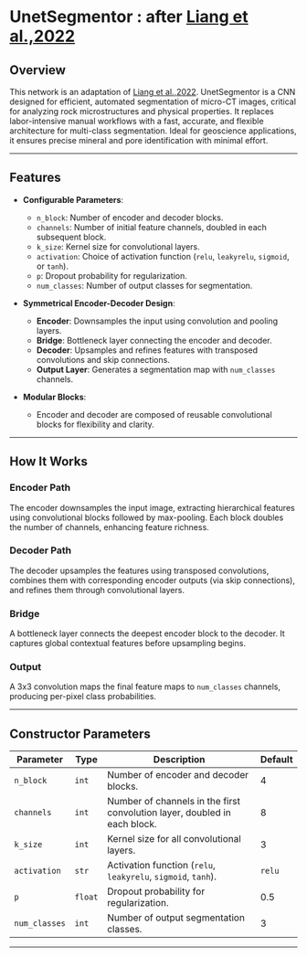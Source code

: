 # UnetSegmentor : after [Liang et al.,2022](https://www.sciencedirect.com/science/article/abs/pii/S0098300422001662)

## Overview

This network is an adaptation of [Liang et al.,2022](https://www.sciencedirect.com/science/article/abs/pii/S0098300422001662). UnetSegmentor is a CNN designed for efficient, automated segmentation of micro-CT images, critical for analyzing rock microstructures and physical properties. It replaces labor-intensive manual workflows with a fast, accurate, and flexible architecture for multi-class segmentation. Ideal for geoscience applications, it ensures precise mineral and pore identification with minimal effort.

---

## Features

- **Configurable Parameters**:
  - `n_block`: Number of encoder and decoder blocks.
  - `channels`: Number of initial feature channels, doubled in each subsequent block.
  - `k_size`: Kernel size for convolutional layers.
  - `activation`: Choice of activation function (`relu`, `leakyrelu`, `sigmoid`, or `tanh`).
  - `p`: Dropout probability for regularization.
  - `num_classes`: Number of output classes for segmentation.

- **Symmetrical Encoder-Decoder Design**:
  - **Encoder**: Downsamples the input using convolution and pooling layers.
  - **Bridge**: Bottleneck layer connecting the encoder and decoder.
  - **Decoder**: Upsamples and refines features with transposed convolutions and skip connections.
  - **Output Layer**: Generates a segmentation map with `num_classes` channels.

- **Modular Blocks**:
  - Encoder and decoder are composed of reusable convolutional blocks for flexibility and clarity.

---

## How It Works

### Encoder Path
The encoder downsamples the input image, extracting hierarchical features using convolutional blocks followed by max-pooling. Each block doubles the number of channels, enhancing feature richness.

### Decoder Path
The decoder upsamples the features using transposed convolutions, combines them with corresponding encoder outputs (via skip connections), and refines them through convolutional layers.

### Bridge
A bottleneck layer connects the deepest encoder block to the decoder. It captures global contextual features before upsampling begins.

### Output
A 3x3 convolution maps the final feature maps to `num_classes` channels, producing per-pixel class probabilities.

---

## Constructor Parameters

| Parameter      | Type    | Description                                                                 | Default |
|----------------|---------|-----------------------------------------------------------------------------|---------|
| `n_block`      | `int`   | Number of encoder and decoder blocks.                                       | 4       |
| `channels`     | `int`   | Number of channels in the first convolution layer, doubled in each block.   | 8       |
| `k_size`       | `int`   | Kernel size for all convolutional layers.                                  | 3       |
| `activation`   | `str`   | Activation function (`relu`, `leakyrelu`, `sigmoid`, `tanh`).               | `relu`  |
| `p`            | `float` | Dropout probability for regularization.                                    | 0.5     |
| `num_classes`  | `int`   | Number of output segmentation classes.                                     | 3       |

---

